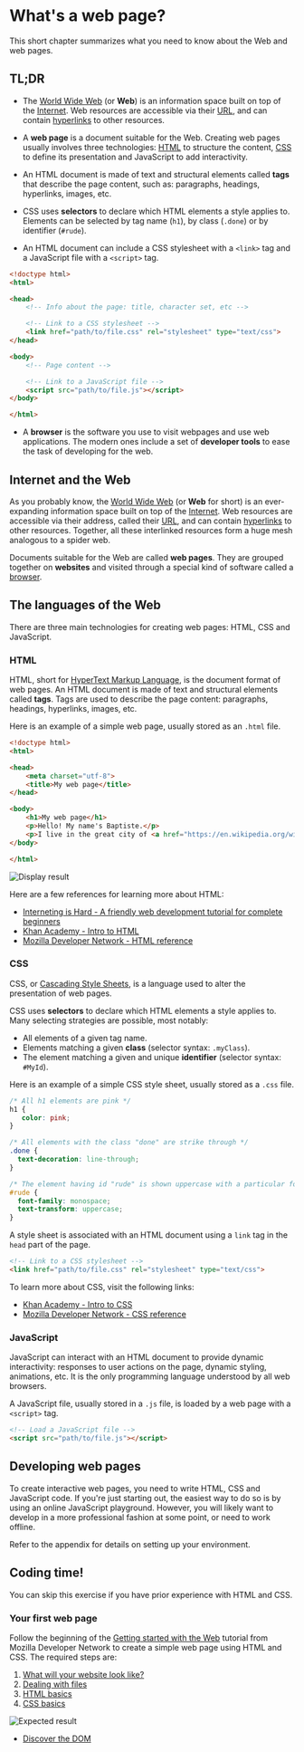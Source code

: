 # What's a web page?

This short chapter summarizes what you need to know about the Web and web pages.

## TL;DR

* The [World Wide Web](https://en.wikipedia.org/wiki/World_Wide_Web) (or **Web**) is an information space built on top of the [Internet](https://en.wikipedia.org/wiki/Internet). Web resources are accessible via their [URL](https://en.wikipedia.org/wiki/Uniform_Resource_Locator), and can contain [hyperlinks](https://en.wikipedia.org/wiki/Hyperlink) to other resources.

* A **web page** is a document suitable for the Web. Creating web pages usually involves three technologies: [HTML](https://en.wikipedia.org/wiki/HTML) to structure the content, [CSS](https://en.wikipedia.org/wiki/Cascading_Style_Sheets) to define its presentation and JavaScript to add interactivity.

* An HTML document is made of text and structural elements called **tags** that describe the page content, such as: paragraphs, headings, hyperlinks, images, etc.

* CSS uses **selectors** to declare which HTML elements a style applies to. Elements can be selected by tag name (`h1`), by class (`.done`) or by identifier (`#rude`).

* An HTML document can include a CSS stylesheet with a `<link>` tag and a JavaScript file with a `<script>` tag.

```html
<!doctype html>
<html>

<head>
    <!-- Info about the page: title, character set, etc -->

    <!-- Link to a CSS stylesheet -->
    <link href="path/to/file.css" rel="stylesheet" type="text/css">
</head>

<body>
    <!-- Page content -->

    <!-- Link to a JavaScript file -->
    <script src="path/to/file.js"></script>
</body>

</html>
```

* A **browser** is the software you use to visit webpages and use web applications. The modern ones include a set of **developer tools** to ease the task of developing for the web.

## Internet and the Web

As you probably know, the [World Wide Web](https://en.wikipedia.org/wiki/World_Wide_Web) (or **Web** for short) is an ever-expanding information space built on top of the [Internet](https://en.wikipedia.org/wiki/Internet). Web resources are accessible via their address, called their [URL](https://en.wikipedia.org/wiki/Uniform_Resource_Locator), and can contain [hyperlinks](https://en.wikipedia.org/wiki/Hyperlink) to other resources. Together, all these interlinked resources form a huge mesh analogous to a spider web.

Documents suitable for the Web are called **web pages**. They are grouped together on **websites** and visited through a special kind of software called a [browser](https://en.wikipedia.org/wiki/Web_browser).

## The languages of the Web

There are three main technologies for creating web pages: HTML, CSS and JavaScript.

### HTML

HTML, short for [HyperText Markup Language](https://en.wikipedia.org/wiki/HTML), is the document format of web pages. An HTML document is made of text and structural elements called **tags**. Tags are used to describe the page content: paragraphs, headings, hyperlinks, images, etc.

Here is an example of a simple web page, usually stored as an `.html` file.

```html
<!doctype html>
<html>

<head>
    <meta charset="utf-8">
    <title>My web page</title>
</head>

<body>
    <h1>My web page</h1>
    <p>Hello! My name's Baptiste.</p>
    <p>I live in the great city of <a href="https://en.wikipedia.org/wiki/Bordeaux">Bordeaux</a>.</p>
</body>

</html>
```

![Display result](images/chapter13-01.png)

Here are a few references for learning more about HTML:

* [Interneting is Hard - A friendly web development tutorial for complete beginners](https://internetingishard.com/html-and-css/)
* [Khan Academy - Intro to HTML](https://www.khanacademy.org/computing/computer-programming/html-css#intro-to-html)
* [Mozilla Developer Network - HTML reference](https://developer.mozilla.org/en-US/docs/Web/HTML/Reference)

### CSS

CSS, or [Cascading Style Sheets](https://en.wikipedia.org/wiki/Cascading_Style_Sheets), is a language used to alter the presentation of web pages.

CSS uses **selectors** to declare which HTML elements a style applies to. Many selecting strategies are possible, most notably:

* All elements of a given tag name.
* Elements matching a given **class** (selector syntax: `.myClass`).
* The element matching a given and unique **identifier** (selector syntax: `#MyId`).

Here is an example of a simple CSS style sheet, usually stored as a `.css` file.

```css
/* All h1 elements are pink */
h1 {
   color: pink;
}

/* All elements with the class "done" are strike through */
.done {
  text-decoration: line-through;
}

/* The element having id "rude" is shown uppercase with a particular font */
#rude {
  font-family: monospace;
  text-transform: uppercase;
}
```

A style sheet is associated with an HTML document using a `link` tag in the `head` part of the page.

```html
<!-- Link to a CSS stylesheet -->
<link href="path/to/file.css" rel="stylesheet" type="text/css">
```

To learn more about CSS, visit the following links:

* [Khan Academy - Intro to CSS](https://www.khanacademy.org/computing/computer-programming/html-css#intro-to-css)
* [Mozilla Developer Network - CSS reference](https://developer.mozilla.org/en-US/docs/Web/CSS/Reference)

### JavaScript

JavaScript can interact with an HTML document to provide dynamic interactivity: responses to user actions on the page, dynamic styling, animations, etc. It is the only programming language understood by all web browsers.

A JavaScript file, usually stored in a `.js` file, is loaded by a web page with a `<script>` tag.

```html
<!-- Load a JavaScript file -->
<script src="path/to/file.js"></script>
```

## Developing web pages

To create interactive web pages, you need to write HTML, CSS and JavaScript code. If you're just starting out, the easiest way to do so is by using an online JavaScript playground. However, you will likely want to develop in a more professional fashion at some point, or need to work offline.

Refer to the appendix for details on setting up your environment.

## Coding time!

You can skip this exercise if you have prior experience with HTML and CSS.

### Your first web page

Follow the beginning of the [Getting started with the Web](https://developer.mozilla.org/en-US/docs/Learn/Getting_started_with_the_web) tutorial from Mozilla Developer Network to create a simple web page using HTML and CSS. The required steps are:

1. [What will your website look like?](https://developer.mozilla.org/en-US/docs/Learn/Getting_started_with_the_web/What_will_your_website_look_like)
1. [Dealing with files](https://developer.mozilla.org/en-US/docs/Learn/Getting_started_with_the_web/Dealing_with_files)
1. [HTML basics](https://developer.mozilla.org/en-US/docs/Learn/Getting_started_with_the_web/HTML_basics)
1. [CSS basics](https://developer.mozilla.org/en-US/docs/Learn/Getting_started_with_the_web/CSS_basics)

![Expected result](images/chapter12-02.png)

  * [Discover the DOM](chapter13.md)